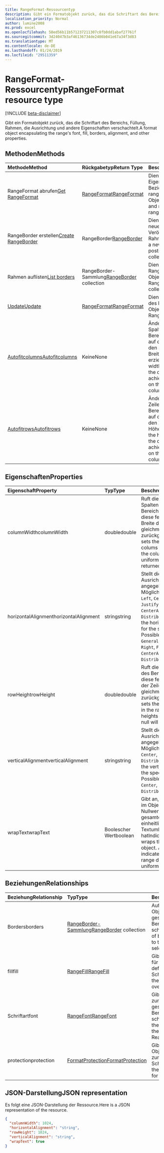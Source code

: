 ```yaml
---
title: RangeFormat-Ressourcentyp
description: Gibt ein Formatobjekt zurück, das die Schriftart des Bereichs, Füllung, Rahmen, die Ausrichtung und andere Eigenschaften verschachtelt.
localization_priority: Normal
author: lumine2008
ms.prod: excel
ms.openlocfilehash: 58ed56b11b571237211307c8fb0dd1abaf27761f
ms.sourcegitcommit: 3d24047b3af46136734de2486b041e67a34f3d83
ms.translationtype: MT
ms.contentlocale: de-DE
ms.lasthandoff: 01/24/2019
ms.locfileid: "29511359"
---
```

# <a name="rangeformat-resource-type"></a><span data-ttu-id="47a19-103">RangeFormat-Ressourcentyp</span><span class="sxs-lookup"><span data-stu-id="47a19-103">RangeFormat resource type</span></span>

[!INCLUDE [beta-disclaimer](../../includes/beta-disclaimer.md)]

<span data-ttu-id="47a19-104">Gibt ein Formatobjekt zurück, das die Schriftart des Bereichs, Füllung, Rahmen, die Ausrichtung und andere Eigenschaften verschachtelt.</span><span class="sxs-lookup"><span data-stu-id="47a19-104">A format object encapsulating the range's font, fill, borders, alignment, and other properties.</span></span>


## <a name="methods"></a><span data-ttu-id="47a19-105">Methoden</span><span class="sxs-lookup"><span data-stu-id="47a19-105">Methods</span></span>

| <span data-ttu-id="47a19-106">Methode</span><span class="sxs-lookup"><span data-stu-id="47a19-106">Method</span></span>           | <span data-ttu-id="47a19-107">Rückgabetyp</span><span class="sxs-lookup"><span data-stu-id="47a19-107">Return Type</span></span>    |<span data-ttu-id="47a19-108">Beschreibung</span><span class="sxs-lookup"><span data-stu-id="47a19-108">Description</span></span>|
|:---------------|:--------|:----------|
|<span data-ttu-id="47a19-109">RangeFormat abrufen</span><span class="sxs-lookup"><span data-stu-id="47a19-109">[Get RangeFormat](../api/rangeformat-get.md)</span></span> | [<span data-ttu-id="47a19-110">RangeFormat</span><span class="sxs-lookup"><span data-stu-id="47a19-110">RangeFormat</span></span>](rangeformat.md) |<span data-ttu-id="47a19-111">Dient zum Lesen der Eigenschaften und der Beziehungen des rangeFormat-Objekts.</span><span class="sxs-lookup"><span data-stu-id="47a19-111">Read properties and relationships of rangeFormat object.</span></span>|
|<span data-ttu-id="47a19-112">RangeBorder erstellen</span><span class="sxs-lookup"><span data-stu-id="47a19-112">[Create RangeBorder](../api/rangeformat-post-borders.md)</span></span> |<span data-ttu-id="47a19-113">RangeBorder</span><span class="sxs-lookup"><span data-stu-id="47a19-113">[RangeBorder](rangeborder.md)</span></span>| <span data-ttu-id="47a19-114">Dient zum Erstellen eines neues RangeBorder durch Veröffentlichen in der Rahmensammlung.</span><span class="sxs-lookup"><span data-stu-id="47a19-114">Create a new RangeBorder by posting to the borders collection.</span></span>|
|<span data-ttu-id="47a19-115">Rahmen auflisten</span><span class="sxs-lookup"><span data-stu-id="47a19-115">[List borders](../api/rangeformat-list-borders.md)</span></span> |<span data-ttu-id="47a19-116">RangeBorder-Sammlung</span><span class="sxs-lookup"><span data-stu-id="47a19-116">[RangeBorder](rangeborder.md) collection</span></span>| <span data-ttu-id="47a19-117">Dient zum Abrufen einer RangeBorder-Objeksammlung.</span><span class="sxs-lookup"><span data-stu-id="47a19-117">Get a RangeBorder object collection.</span></span>|
|[<span data-ttu-id="47a19-118">Update</span><span class="sxs-lookup"><span data-stu-id="47a19-118">Update</span></span>](../api/rangeformat-update.md) | [<span data-ttu-id="47a19-119">RangeFormat</span><span class="sxs-lookup"><span data-stu-id="47a19-119">RangeFormat</span></span>](rangeformat.md) |<span data-ttu-id="47a19-120">Dient zum Aktualisieren des RangeFormat-Objekts.</span><span class="sxs-lookup"><span data-stu-id="47a19-120">Update RangeFormat object.</span></span> |
|[<span data-ttu-id="47a19-121">Autofitcolumns</span><span class="sxs-lookup"><span data-stu-id="47a19-121">Autofitcolumns</span></span>](../api/rangeformat-autofitcolumns.md)|<span data-ttu-id="47a19-122">Keine</span><span class="sxs-lookup"><span data-stu-id="47a19-122">None</span></span>|<span data-ttu-id="47a19-123">Ändert die Breite der Spalten des aktuellen Bereichs, um basierend auf den aktuellen Daten in den Spalten die optimale Breite zu erzielen.</span><span class="sxs-lookup"><span data-stu-id="47a19-123">Changes the width of the columns of the current range to achieve the best fit, based on the current data in the columns.</span></span>|
|[<span data-ttu-id="47a19-124">Autofitrows</span><span class="sxs-lookup"><span data-stu-id="47a19-124">Autofitrows</span></span>](../api/rangeformat-autofitrows.md)|<span data-ttu-id="47a19-125">Keine</span><span class="sxs-lookup"><span data-stu-id="47a19-125">None</span></span>|<span data-ttu-id="47a19-126">Ändert die Höhe der Zeilen des aktuellen Bereichs, um basierend auf den aktuellen Daten in den Zeilen die optimale Höhe zu erzielen.</span><span class="sxs-lookup"><span data-stu-id="47a19-126">Changes the height of the rows of the current range to achieve the best fit, based on the current data in the columns.</span></span>|

## <a name="properties"></a><span data-ttu-id="47a19-127">Eigenschaften</span><span class="sxs-lookup"><span data-stu-id="47a19-127">Properties</span></span>
| <span data-ttu-id="47a19-128">Eigenschaft</span><span class="sxs-lookup"><span data-stu-id="47a19-128">Property</span></span>     | <span data-ttu-id="47a19-129">Typ</span><span class="sxs-lookup"><span data-stu-id="47a19-129">Type</span></span>   |<span data-ttu-id="47a19-130">Beschreibung</span><span class="sxs-lookup"><span data-stu-id="47a19-130">Description</span></span>|
|:---------------|:--------|:----------|
|<span data-ttu-id="47a19-131">columnWidth</span><span class="sxs-lookup"><span data-stu-id="47a19-131">columnWidth</span></span>|<span data-ttu-id="47a19-132">double</span><span class="sxs-lookup"><span data-stu-id="47a19-132">double</span></span>|<span data-ttu-id="47a19-p101">Ruft die Breite aller Spalten innerhalb des Bereichs ab oder legt diese fest. Wenn die Breite der Spalten nicht gleichmäßig ist, wird Null zurückgegeben.</span><span class="sxs-lookup"><span data-stu-id="47a19-p101">Gets or sets the width of all colums within the range. If the column widths are not uniform, null will be returned.</span></span>|
|<span data-ttu-id="47a19-135">horizontalAlignment</span><span class="sxs-lookup"><span data-stu-id="47a19-135">horizontalAlignment</span></span>|<span data-ttu-id="47a19-136">string</span><span class="sxs-lookup"><span data-stu-id="47a19-136">string</span></span>|<span data-ttu-id="47a19-p102">Stellt die horizontale Ausrichtung für das angegebene Objekt dar. Mögliche Werte: `General`, `Left`, `Center`, `Right`, `Fill`, `Justify`, `CenterAcrossSelection`, `Distributed`.</span><span class="sxs-lookup"><span data-stu-id="47a19-p102">Represents the horizontal alignment for the specified object. Possible values are: `General`, `Left`, `Center`, `Right`, `Fill`, `Justify`, `CenterAcrossSelection`, `Distributed`.</span></span>|
|<span data-ttu-id="47a19-139">rowHeight</span><span class="sxs-lookup"><span data-stu-id="47a19-139">rowHeight</span></span>|<span data-ttu-id="47a19-140">double</span><span class="sxs-lookup"><span data-stu-id="47a19-140">double</span></span>|<span data-ttu-id="47a19-p103">Ruft die Höhe aller Zeilen des Bereichs ab oder legt diese fest. Wenn die Höhe der Zeilen nicht gleichmäßig ist, wird Null zurückgegeben.</span><span class="sxs-lookup"><span data-stu-id="47a19-p103">Gets or sets the height of all rows in the range. If the row heights are not uniform null will be returned.</span></span>|
|<span data-ttu-id="47a19-143">verticalAlignment</span><span class="sxs-lookup"><span data-stu-id="47a19-143">verticalAlignment</span></span>|<span data-ttu-id="47a19-144">string</span><span class="sxs-lookup"><span data-stu-id="47a19-144">string</span></span>|<span data-ttu-id="47a19-p104">Stellt die vertikale Ausrichtung für das angegebene Objekt dar. Mögliche Werte: `Top`, `Center`, `Bottom`, `Justify`, `Distributed`.</span><span class="sxs-lookup"><span data-stu-id="47a19-p104">Represents the vertical alignment for the specified object. Possible values are: `Top`, `Center`, `Bottom`, `Justify`, `Distributed`.</span></span>|
|<span data-ttu-id="47a19-147">wrapText</span><span class="sxs-lookup"><span data-stu-id="47a19-147">wrapText</span></span>|<span data-ttu-id="47a19-148">Boolescher Wert</span><span class="sxs-lookup"><span data-stu-id="47a19-148">boolean</span></span>|<span data-ttu-id="47a19-p105">Gibt an, ob Excel den Text im Objekt umbricht. Ein Nullwert gibt an, dass der gesamte Bereich keine einheitliche Textumbruch-Einstellung hat</span><span class="sxs-lookup"><span data-stu-id="47a19-p105">Indicates if Excel wraps the text in the object. A null value indicates that the entire range doesn't have uniform wrap setting</span></span>|

## <a name="relationships"></a><span data-ttu-id="47a19-151">Beziehungen</span><span class="sxs-lookup"><span data-stu-id="47a19-151">Relationships</span></span>
| <span data-ttu-id="47a19-152">Beziehung</span><span class="sxs-lookup"><span data-stu-id="47a19-152">Relationship</span></span> | <span data-ttu-id="47a19-153">Typ</span><span class="sxs-lookup"><span data-stu-id="47a19-153">Type</span></span>   |<span data-ttu-id="47a19-154">Beschreibung</span><span class="sxs-lookup"><span data-stu-id="47a19-154">Description</span></span>|
|:---------------|:--------|:----------|
|<span data-ttu-id="47a19-155">Borders</span><span class="sxs-lookup"><span data-stu-id="47a19-155">borders</span></span>|<span data-ttu-id="47a19-156">[RangeBorder-Sammlung](rangeborder.md)</span><span class="sxs-lookup"><span data-stu-id="47a19-156">[RangeBorder](rangeborder.md) collection</span></span>|<span data-ttu-id="47a19-157">Auflistung von Border-Objekten, die für den gesamten ausgewählten Bereich gelten, schreibgeschützt.</span><span class="sxs-lookup"><span data-stu-id="47a19-157">Collection of border objects that apply to the overall range selected Read-only.</span></span>|
|<span data-ttu-id="47a19-158">fill</span><span class="sxs-lookup"><span data-stu-id="47a19-158">fill</span></span>|[<span data-ttu-id="47a19-159">RangeFill</span><span class="sxs-lookup"><span data-stu-id="47a19-159">RangeFill</span></span>](rangefill.md)|<span data-ttu-id="47a19-p106">Gibt das Fill-Objekt an, das für den gesamten Bereich definiert ist. Schreibgeschützt.</span><span class="sxs-lookup"><span data-stu-id="47a19-p106">Returns the fill object defined on the overall range. Read-only.</span></span>|
|<span data-ttu-id="47a19-162">Schriftart</span><span class="sxs-lookup"><span data-stu-id="47a19-162">font</span></span>|[<span data-ttu-id="47a19-163">RangeFont</span><span class="sxs-lookup"><span data-stu-id="47a19-163">RangeFont</span></span>](rangefont.md)|<span data-ttu-id="47a19-164">Gibt das Font-Objekt zurück, das für den gesamten ausgewählten Bereich definiert ist, schreibgeschützt.</span><span class="sxs-lookup"><span data-stu-id="47a19-164">Returns the font object defined on the overall range selected Read-only.</span></span>|
|<span data-ttu-id="47a19-165">protection</span><span class="sxs-lookup"><span data-stu-id="47a19-165">protection</span></span>|[<span data-ttu-id="47a19-166">FormatProtection</span><span class="sxs-lookup"><span data-stu-id="47a19-166">FormatProtection</span></span>](formatprotection.md)|<span data-ttu-id="47a19-p107">Gibt das Formatschutz-Objekt für einen Bereich zurück. Schreibgeschützt.</span><span class="sxs-lookup"><span data-stu-id="47a19-p107">Returns the format protection object for a range. Read-only.</span></span>|

## <a name="json-representation"></a><span data-ttu-id="47a19-169">JSON-Darstellung</span><span class="sxs-lookup"><span data-stu-id="47a19-169">JSON representation</span></span>

<span data-ttu-id="47a19-170">Es folgt eine JSON-Darstellung der Ressource.</span><span class="sxs-lookup"><span data-stu-id="47a19-170">Here is a JSON representation of the resource.</span></span>

<!-- {
  "blockType": "resource",
  "optionalProperties": [

  ],
  "@odata.type": "microsoft.graph.rangeFormat"
}-->

```json
{
  "columnWidth": 1024,
  "horizontalAlignment": "string",
  "rowHeight": 1024,
  "verticalAlignment": "string",
  "wrapText": true
}

```

<!-- uuid: 8fcb5dbc-d5aa-4681-8e31-b001d5168d79
2015-10-25 14:57:30 UTC -->
<!--
{
  "type": "#page.annotation",
  "description": "RangeFormat resource",
  "keywords": "",
  "section": "documentation",
  "tocPath": "",
  "suppressions": [
    "Error: /api-reference/beta/resources/rangeformat.md:\r\n      Exception processing links.\r\n    System.ArgumentException: Link Definition was null. Link text: !INCLUDE [beta-disclaimer](../../includes/beta-disclaimer.md)\r\n      at ApiDoctor.Validation.DocFile.get_LinkDestinations()\r\n      at ApiDoctor.Validation.DocSet.ValidateLinks(Boolean includeWarnings, String[] relativePathForFiles, IssueLogger issues, Boolean requireFilenameCaseMatch, Boolean printOrphanedFiles)"
  ]
}
-->
